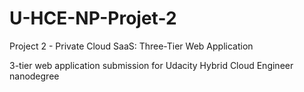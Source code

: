 # U-HCE-NP-Projet-2
Project 2 - Private Cloud SaaS: Three-Tier Web Application

3-tier web application submission for Udacity Hybrid Cloud Engineer nanodegree

